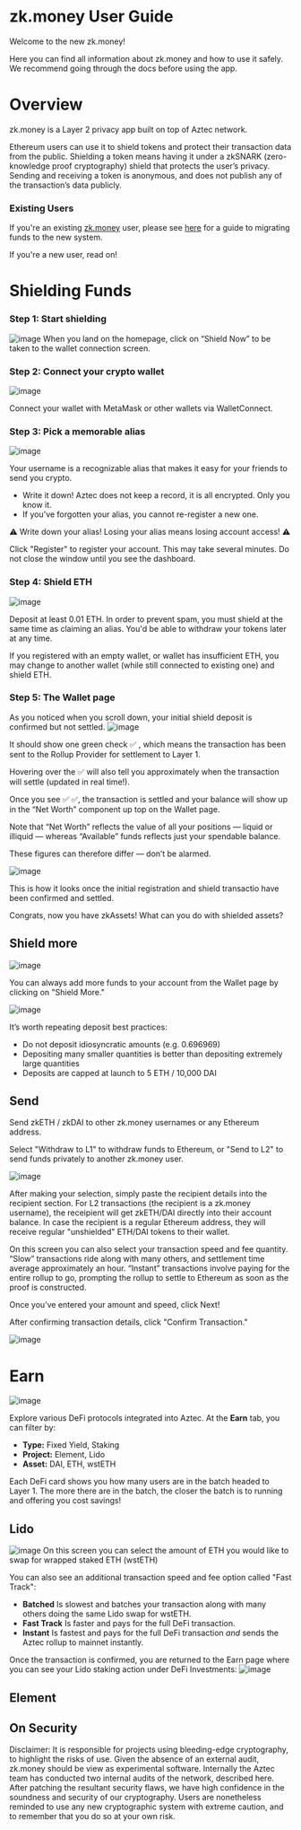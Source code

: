 # zk.money User Guide
Welcome to the new zk.money!

Here you can find all information about zk.money and how to use it safely. We recommend going through the docs before using the app.

# Overview

zk.money is a Layer 2 privacy app built on top of Aztec network.

Ethereum users can use it to shield tokens and protect their transaction data from the public. Shielding a token means having it under a zkSNARK (zero-knowledge proof cryptography) shield that protects the user’s privacy. Sending and receiving a token is anonymous, and does not publish any of the transaction’s data publicly.

### Existing Users
If you're an existing [zk.money](https://zk.money) user, please see [here](https://medium.com/aztec-protocol/zk-money-migration-guide-5bd45584b1b) for a guide to migrating funds to the new system.

If you're a new user, read on!

# Shielding Funds

### Step 1: Start shielding
![image](https://user-images.githubusercontent.com/15220860/172759597-7394a992-7869-45e6-9ec7-684f883c194e.png)
When you land on the homepage, click on “Shield Now” to be taken to the wallet connection screen.

### Step 2: Connect your crypto wallet
![image](https://user-images.githubusercontent.com/15220860/172760020-8ce905ad-a046-4cc4-854e-751491078f23.png)

Connect your wallet with MetaMask or other wallets via WalletConnect.

### Step 3: Pick a memorable alias
![image](https://user-images.githubusercontent.com/15220860/172760386-bc32708c-bdf2-4310-bc5d-b9bc90082fdf.png)

Your username is a recognizable alias that makes it easy for your friends to send you crypto.

- Write it down! Aztec does not keep a record, it is all encrypted. Only you know it.
- If you've forgotten your alias, you cannot re-register a new one.

⚠️ Write down your alias! Losing your alias means losing account access! ⚠️

Click "Register" to register your account. This may take several minutes. Do not close the window until you see the dashboard.

### Step 4: Shield ETH
![image](https://user-images.githubusercontent.com/15220860/172760503-9cfd9928-721d-47a3-a72b-3b573b02539c.png)

Deposit at least 0.01 ETH. In order to prevent spam, you must shield at the same time as claiming an alias. You'd be able to withdraw your tokens later at any time.

If you registered with an empty wallet, or wallet has insufficient ETH, you may change to another wallet (while still connected to existing one) and shield ETH.

### Step 5: The Wallet page
As you noticed when you scroll down, your initial shield deposit is confirmed but not settled.
![image](https://user-images.githubusercontent.com/15220860/172760715-87ed8103-3033-467d-8a76-c2fc897aa04d.png)

It should show one green check ✅ , which means the transaction has been sent to the Rollup Provider for settlement to Layer 1.

Hovering over the ✅ will also tell you approximately when the transaction will settle (updated in real time!).

Once you see ✅ ✅, the transaction is settled and your balance will show up in the “Net Worth” component up top on the Wallet page.

Note that “Net Worth” reflects the value of all your positions — liquid or illiquid — whereas “Available” funds reflects just your spendable balance.

These figures can therefore differ — don’t be alarmed.

![image](https://user-images.githubusercontent.com/15220860/172760977-0b8e35e9-4419-4097-99eb-80109bd64456.png)

This is how it looks once the initial registration and shield transactio have been confirmed and settled.

Congrats, now you have zkAssets! What can you do with shielded assets?


## Shield more
![image](https://user-images.githubusercontent.com/15220860/172760777-67133ff2-c224-46c3-ac40-4c73bdd20c73.png)

You can always add more funds to your account from the Wallet page by clicking on "Shield More."

![image](https://user-images.githubusercontent.com/15220860/172760637-e1ee8849-d9de-44db-a442-ce17321bfc49.png)

It’s worth repeating deposit best practices:

- Do not deposit idiosyncratic amounts (e.g. 0.696969)
- Depositing many smaller quantities is better than depositing extremely large quantities
- Deposits are capped at launch to 5 ETH / 10,000 DAI


## Send
Send zkETH / zkDAI to other zk.money usernames or any Ethereum address.

Select "Withdraw to L1" to withdraw funds to Ethereum, or "Send to L2" to send funds privately to another zk.money user.

![image](https://user-images.githubusercontent.com/15220860/172761821-36477974-ee21-4f5a-8b72-ceb7c10eb606.png)

After making your selection, simply paste the recipient details into the recipient section. For L2 transactions (the recipient is a zk.money username), the receipient will get zkETH/DAI directly into their account balance. In case the recipient is a regular Ethereum address, they will receive regular "unshielded" ETH/DAI tokens to their wallet.

On this screen you can also select your transaction speed and fee quantity. “Slow” transactions ride along with many others, and settlement time average approximately an hour. “Instant” transactions involve paying for the entire rollup to go, prompting the rollup to settle to Ethereum as soon as the proof is constructed.

Once you’ve entered your amount and speed, click Next!

After confirming transaction details, click "Confirm Transaction."

![image](https://user-images.githubusercontent.com/15220860/172761896-e141bcef-0451-4d5f-870f-896d9aaef891.png)


# Earn
![image](https://user-images.githubusercontent.com/15220860/172763263-954995a1-9edb-4025-9899-be8d5e39436e.png)

Explore various DeFi protocols integrated into Aztec. At the **Earn** tab, you can filter by:

- **Type:** Fixed Yield, Staking
- **Project:** Element, Lido
- **Asset:** DAI, ETH, wstETH

Each DeFi card shows you how many users are in the batch headed to Layer 1. The more there are in the batch, the closer the batch is to running and offering you cost savings!

## Lido
![image](https://user-images.githubusercontent.com/15220860/172762361-bdec3cac-a90c-4b0a-a801-b6a68d0c5ece.png)
On this screen you can select the amount of ETH you would like to swap for wrapped staked ETH (wstETH)

You can also see an additional transaction speed and fee option called "Fast Track":
- **Batched** Is slowest and batches your transaction along with many others doing the same Lido swap for wstETH.
- **Fast Track** Is faster and pays for the full DeFi transaction.
- **Instant** Is fastest and pays for the full DeFi transaction _and_ sends the Aztec rollup to mainnet instantly.

Once the transaction is confirmed, you are returned to the Earn page where you can see your Lido staking action under DeFi Investments:
![image](https://user-images.githubusercontent.com/15220860/172763467-85547030-99f2-4893-84fe-e9da92dbcbef.png)


## Element


## On Security

Disclaimer: It is responsible for projects using bleeding-edge cryptography, to highlight the risks of use.  Given the absence of an external audit, zk.money should be view as experimental software. Internally the Aztec team has conducted two internal audits of the network, described here. After patching the resultant security flaws, we have high confidence in the soundness and security of our cryptography. Users are nonetheless reminded to use any new cryptographic system with extreme caution, and to remember that you do so at your own risk.
